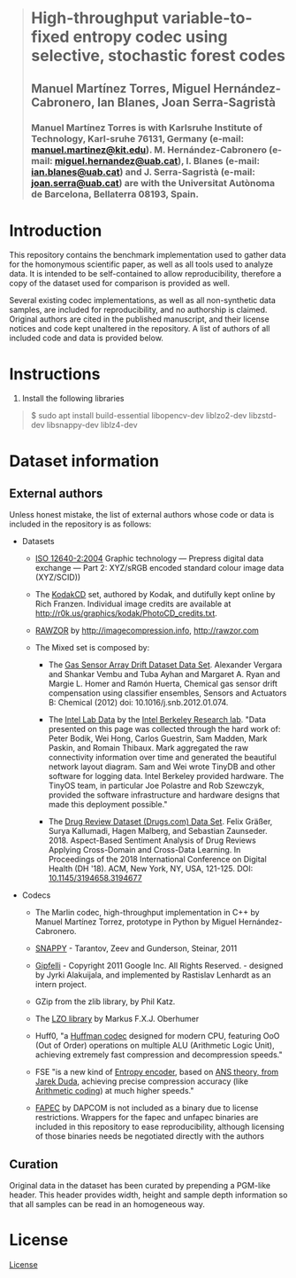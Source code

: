 > # High-throughput variable-to-fixed entropy codec using selective, stochastic forest codes
> ## Manuel Martínez Torres, Miguel Hernández-Cabronero, Ian Blanes, Joan Serra-Sagristà
> ### Manuel Martı́nez Torres is with Karlsruhe Institute of Technology, Karl-sruhe 76131, Germany (e-mail: manuel.martinez@kit.edu). M. Hernández-Cabronero (e-mail: miguel.hernandez@uab.cat), I. Blanes (e-mail: ian.blanes@uab.cat) and J. Serra-Sagristà (e-mail: joan.serra@uab.cat) are with the Universitat Autònoma de Barcelona, Bellaterra 08193, Spain.

# Introduction
This repository contains the benchmark implementation used to gather data for the homonymous scientific paper,
as well as all tools used to analyze data. It is intended to be self-contained to allow reproducibility,
therefore a copy of the dataset used for comparison is provided as well.

Several existing codec implementations, as well as all non-synthetic data samples, are included for reproducibility,
and no authorship is claimed. Original authors are cited in the published manuscript, and their license notices and code 
kept unaltered in the repository. A list of authors of all included code and data is provided below. 

# Instructions

1. Install the following libraries  
> $ sudo apt install build-essential libopencv-dev liblzo2-dev libzstd-dev libsnappy-dev liblz4-dev

# Dataset information
## External authors 
Unless honest mistake, the list of external authors whose code or data is included in the repository is as follows:

* Datasets
    * [ISO 12640-2:2004](https://www.iso.org/standard/33293.html) 
      Graphic technology — Prepress digital data exchange — Part 2: XYZ/sRGB encoded standard colour image data 
      (XYZ/SCID))
      
    * The [KodakCD](http://r0k.us/graphics/kodak/) set, authored by Kodak, and dutifully kept online by Rich Franzen. 
      Individual image credits are available at http://r0k.us/graphics/kodak/PhotoCD_credits.txt.    
      
    * [RAWZOR](http://imagecompression.info) by http://imagecompression.info, http://rawzor.com 
    
    * The Mixed set is composed by:
        - The [Gas Sensor Array Drift Dataset Data Set](https://archive.ics.uci.edu/ml/datasets/Gas+Sensor+Array+Drift+Dataset).
        Alexander Vergara and Shankar Vembu and Tuba Ayhan and Margaret A. Ryan and Margie L. Homer and Ramón Huerta, Chemical gas sensor drift compensation using classifier ensembles, Sensors and Actuators B: Chemical (2012) doi: 10.1016/j.snb.2012.01.074.
        
        - The [Intel Lab Data](http://db.csail.mit.edu/labdata/labdata.html) by the [Intel Berkeley Research lab](http://www.intel-research.net/berkeley/index.asp).
        "Data presented on this page was collected through the hard work of: Peter Bodik, Wei Hong, Carlos Guestrin, Sam Madden, Mark Paskin, and Romain Thibaux. Mark aggregated the raw connectivity information over time and generated the beautiful network layout diagram. Sam and Wei wrote TinyDB and other software for logging data. Intel Berkeley provided hardware. The TinyOS team, in particular Joe Polastre and Rob Szewczyk, provided the software infrastructure and hardware designs that made this deployment possible."
        
        - The [Drug Review Dataset (Drugs.com) Data Set](https://archive.ics.uci.edu/ml/datasets/Drug+Review+Dataset+%28Drugs.com%29).
        Felix Gräßer, Surya Kallumadi, Hagen Malberg, and Sebastian Zaunseder. 2018. Aspect-Based Sentiment Analysis of Drug Reviews Applying Cross-Domain and Cross-Data Learning. In Proceedings of the 2018 International Conference on Digital Health (DH '18). ACM, New York, NY, USA, 121-125. DOI: [10.1145/3194658.3194677](https://doi.org/10.1145/3194658.3194677)
        
* Codecs
    * The Marlin codec, high-throughput implementation in C++ by Manuel Martínez Torrez, prototype in Python by Miguel Hernández-Cabronero. 

    * [SNAPPY](http://google.github.io/snappy) - Tarantov, Zeev and Gunderson, Steinar, 2011
    
    * [Gipfelli](https://storage.googleapis.com/pub-tools-public-publication-data/pdf/42050.pdf) - Copyright 2011 Google Inc. All Rights Reserved. - designed by Jyrki Alakuijala,
      and implemented by Rastislav Lenhardt as an intern project.
      
    * GZip from the zlib library, by Phil Katz.
    
    * The [LZO library](http://www.oberhumer.com/opensource/lzo/) by Markus F.X.J. Oberhumer
    
    * Huff0, "a [Huffman codec](https://en.wikipedia.org/wiki/Huffman_coding) designed for modern CPU,
    featuring OoO (Out of Order) operations on multiple ALU (Arithmetic Logic Unit),
    achieving extremely fast compression and decompression speeds."
      
    * FSE "is a new kind of [Entropy encoder](http://en.wikipedia.org/wiki/Entropy_encoding),
    based on [ANS theory, from Jarek Duda](http://arxiv.org/abs/1311.2540),
    achieving precise compression accuracy (like [Arithmetic coding](http://en.wikipedia.org/wiki/Arithmetic_coding)) at much higher speeds."
    
    * [FAPEC](https://www.dapcom.es/fapec/) by DAPCOM is not included as a binary due to license restrictions. Wrappers for the fapec and unfapec binaries are
    included in this repository to ease reproducibility, although licensing of those binaries needs be negotiated
    directly with the authors  
     
         
## Curation  
Original data in the dataset has been curated by prepending a PGM-like header. This header provides width, height
and sample depth information so that all samples can be read in an homogeneous way.

# License

[License](./LICENSE)
